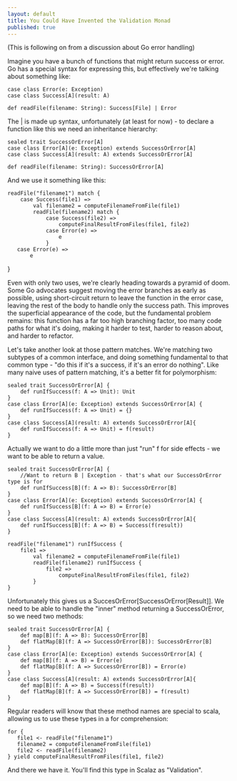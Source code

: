 ```yaml
---
layout: default
title: You Could Have Invented the Validation Monad
published: true
---
```


(This is following on from a discussion about Go error handling)

Imagine you have a bunch of functions that might return success or error. Go has a special syntax for expressing this, but effectively we're talking about something like:

    case class Error(e: Exception)
    case class Success[A](result: A)
    
    def readFile(filename: String): Success[File] | Error

The | is made up syntax, unfortunately (at least for now) - to declare a function like this we need an inheritance hierarchy:

    sealed trait SuccessOrError[A]
    case class Error[A](e: Exception) extends SuccessOrError[A]
    case class Success[A](result: A) extends SuccessOrError[A]
    
    def readFile(filename: String): SuccessOrError[A]

And we use it something like this:

    readFile("filename1") match {
    	case Success(file1) =>
            val filename2 = computeFilenameFromFile(file1)
            readFile(filename2) match {
                case Success(file2) =>
                    computeFinalResultFromFiles(file1, file2)
                case Error(e) =>
                    e
                }
       case Error(e) =>
           e
   }
            
Even with only two uses, we're clearly heading towards a pyramid of doom. Some Go advocates suggest moving the error branches as early as possible, using short-circuit return to leave the function in the error case, leaving the rest of the body to handle only the success path. This improves the superficial appearance of the code, but the fundamental problem remains: this function has a far too high branching factor, too many code paths for what it's doing, making it harder to test, harder to reason about, and harder to refactor.

Let's take another look at those pattern matches. We're matching two subtypes of a common interface, and doing something fundamental to that common type - "do this if it's a success, if it's an error do nothing". Like many naive uses of pattern matching, it's a better fit for polymorphism:

    sealed trait SuccessOrError[A] {
        def runIfSuccess(f: A => Unit): Unit
    }
    case class Error[A](e: Exception) extends SuccessOrError[A] {
        def runIfSuccess(f: A => Unit) = {}
    }
    case class Success[A](result: A) extends SuccessOrError[A]{
        def runIfSuccess(f: A => Unit) = f(result)
    }

Actually we want to do a little more than just "run" f for side effects - we want to be able to return a value.

    sealed trait SuccessOrError[A] {
        //Want to return B | Exception - that's what our SuccessOrError type is for
        def runIfSuccess[B](f: A => B): SuccessOrError[B]
    }
    case class Error[A](e: Exception) extends SuccessOrError[A] {
        def runIfSuccess[B](f: A => B) = Error(e)
    }
    case class Success[A](result: A) extends SuccessOrError[A]{
        def runIfSuccess[B](f: A => B) = Success(f(result))
    }
    
    readFile("filename1") runIfSuccess {
    	file1 =>
            val filename2 = computeFilenameFromFile(file1)
            readFile(filename2) runIfSuccess {
                file2 =>
                    computeFinalResultFromFiles(file1, file2)
            }
    }

Unfortunately this gives us a SuccesOrError[SuccessOrError[Result]]. We need to be able to handle the "inner" method returning a SuccessOrError, so we need two methods:

    sealed trait SuccessOrError[A] {
        def map[B](f: A => B): SuccessOrError[B]
        def flatMap[B](f: A => SuccessOrError[B]): SuccessOrError[B]
    }
    case class Error[A](e: Exception) extends SuccessOrError[A] {
        def map[B](f: A => B) = Error(e)
        def flatMap[B](f: A => SuccessOrError[B]) = Error(e)
    }
    case class Success[A](result: A) extends SuccessOrError[A]{
        def map[B](f: A => B) = Success(f(result))
        def flatMap[B](f: A => SuccessOrError[B]) = f(result)
    }

Regular readers will know that these method names are special to scala, allowing us to use these types in a for comprehension:

    for {
       file1 <- readFile("filename1")
       filename2 = computeFilenameFromFile(file1)
       file2 <- readFile(filename2)
    } yield computeFinalResultFromFiles(file1, file2)

And there we have it. You'll find this type in Scalaz as "Validation".